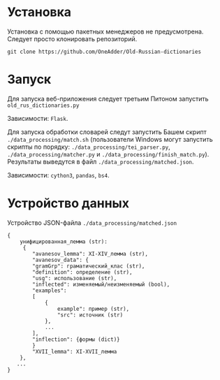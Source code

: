 # Установка
Установка с помощью пакетных менеджеров не предусмотрена. Следует просто клонировать репозиторий.

`git clone https://github.com/OneAdder/Old-Russian-dictionaries`

# Запуск
Для запуска веб-приложения следует третьим Питоном запустить `old_rus_dictionaries.py`

Зависимости: `Flask`.



Для запуска обработки словарей следут запустить Башем скрипт `./data_processing/match.sh` (пользователи Windows могут запустить скрипты по порядку: `./data_processing/tei_parser.py`, `./data_processing/matcher.py` и `./data_processing/finish_match.py`). Результаты выведутся в файл `./data_processing/matched.json`.

Зависимости: `cython3`, `pandas`, `bs4`.

# Устройство данных
Устройство JSON-файла `./data_processing/matched.json`


```
{
    унифицированная_лемма (str):
     {
        "avanesov_lemma": XI-XIV_лемма (str),
        "avanesov_data": {
        "gramGrp": граматический_клас (str),
        "definition": определение (str),
        "usg": использование (str),
        "inflected": изменяемый/неизменяемый (bool),
        "examples": 
        [
            {
                example": пример (str),
                "src": источник (str)
            },
            ...
        ],
        "inflection": {формы (dict)}
        }
        "XVII_lemma": XI-XVII_лемма
    },
   ...
}
```
